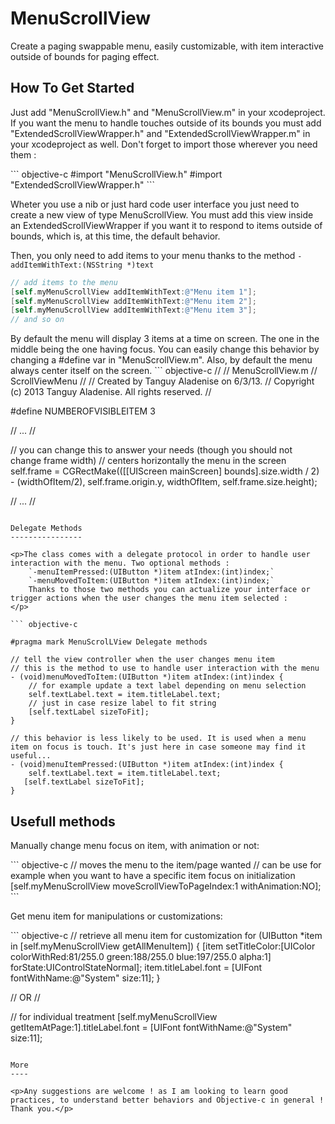 MenuScrollView
==============

<p>Create a paging swappable menu, easily customizable, with item interactive outside of bounds for paging effect.</p>

How To Get Started
------------------

<p>Just add "MenuScrollView.h" and "MenuScrollView.m" in your xcodeproject. If you want the menu to handle touches outside of its bounds you must add "ExtendedScrollViewWrapper.h" and "ExtendedScrollViewWrapper.m" in your xcodeproject as well. Don't forget to import those wherever you need them :</p>
``` objective-c
#import "MenuScrollView.h"
#import "ExtendedScrollViewWrapper.h"
```

<p>Wheter you use a nib or just hard code user interface you just need to create a new view of type MenuScrollView. 
You must add this view inside an ExtendedScrollViewWrapper if you want it to respond to items outside of bounds, which is, at this time, the default behavior.</p>

Then, you only need to add items to your menu thanks to the method `-addItemWithText:(NSString *)text`
``` objective-c
// add items to the menu
[self.myMenuScrollView addItemWithText:@"Menu item 1"];
[self.myMenuScrollView addItemWithText:@"Menu item 2"];
[self.myMenuScrollView addItemWithText:@"Menu item 3"];
// and so on
```

<p>By default the menu will display 3 items at a time on screen. The one in the middle being the one having focus. You can easily change this behavior by changing a #define var in "MenuScrollView.m". Also, by default the menu always center itself on the screen.
``` objective-c
//
//  MenuScrollView.m
//  ScrollViewMenu
//
//  Created by Tanguy Aladenise on 6/3/13.
//  Copyright (c) 2013 Tanguy Aladenise. All rights reserved.
//


#define NUMBEROFVISIBLEITEM 3

// ... //

// you can change this to answer your needs (though you should not change frame width)
// centers horizontally the menu in the screen
self.frame = CGRectMake(([[UIScreen mainScreen] bounds].size.width / 2) - (widthOfItem/2), self.frame.origin.y, widthOfItem, self.frame.size.height);

// ... //
```

Delegate Methods
----------------

<p>The class comes with a delegate protocol in order to handle user interaction with the menu. Two optional methods :
    `-menuItemPressed:(UIButton *)item atIndex:(int)index;`
    `-menuMovedToItem:(UIButton *)item atIndex:(int)index;`
    Thanks to those two methods you can actualize your interface or trigger actions when the user changes the menu item selected :
</p>

``` objective-c

#pragma mark MenuScrolLView Delegate methods

// tell the view controller when the user changes menu item
// this is the method to use to handle user interaction with the menu
- (void)menuMovedToItem:(UIButton *)item atIndex:(int)index {
    // for example update a text label depending on menu selection
    self.textLabel.text = item.titleLabel.text;
    // just in case resize label to fit string
    [self.textLabel sizeToFit];
}

// this behavior is less likely to be used. It is used when a menu item on focus is touch. It's just here in case someone may find it useful...
- (void)menuItemPressed:(UIButton *)item atIndex:(int)index {
    self.textLabel.text = item.titleLabel.text;
   [self.textLabel sizeToFit];
}

```

Usefull methods
---------------

<p>Manually change menu focus on item, with animation or not:</p>
``` objective-c
// moves the menu to the item/page wanted
// can be use for example when you want to have a specific item focus on initialization
[self.myMenuScrollView moveScrollViewToPageIndex:1 withAnimation:NO];
```

<p>Get menu item for manipulations or customizations:</p>
``` objective-c
// retrieve all menu item for customization
for (UIButton *item in [self.myMenuScrollView getAllMenuItem]) {
    [item setTitleColor:[UIColor colorWithRed:81/255.0 green:188/255.0 blue:197/255.0 alpha:1] forState:UIControlStateNormal];
    item.titleLabel.font = [UIFont fontWithName:@"System" size:11];
}

// OR //

// for individual treatment
[self.myMenuScrollView getItemAtPage:1].titleLabel.font = [UIFont fontWithName:@"System" size:11];

```

More
----

<p>Any suggestions are welcome ! as I am looking to learn good practices, to understand better behaviors and Objective-c in general !
Thank you.</p>

